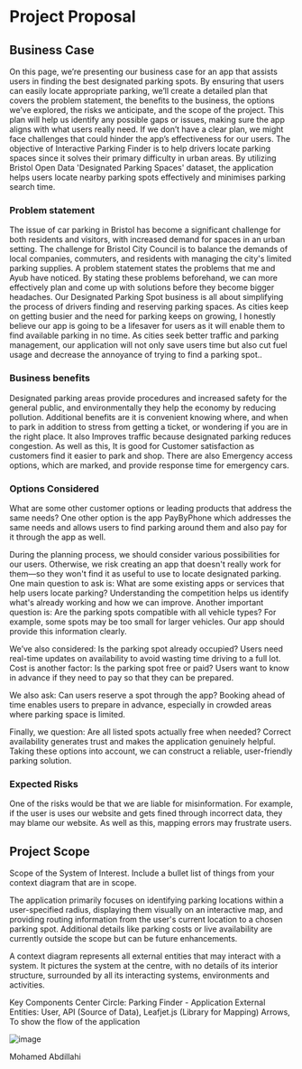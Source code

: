 # Project Proposal

## Business Case
On this page, we’re presenting our business case for an app that assists users in finding the best designated parking spots. By ensuring that users can easily locate appropriate parking, we’ll create a detailed plan that covers the problem statement, the benefits to the business, the options we’ve explored, the risks we anticipate, and the scope of the project. This plan will help us identify any possible gaps or issues, making sure the app aligns with what users really need. If we don’t have a clear plan, we might face challenges that could hinder the app’s effectiveness for our users. The objective of Interactive Parking Finder is to help drivers locate parking spaces since it solves their primary difficulty in urban areas. By utilizing Bristol Open Data 'Designated Parking Spaces' dataset, the application helps users locate nearby parking spots effectively and minimises parking search time.

### Problem statement
The issue of car parking in Bristol has become a significant challenge for both residents and visitors, with increased demand for spaces in an urban setting. The challenge for Bristol City Council is to balance the demands of local companies, commuters, and residents with managing the city's limited parking supplies. A problem statement states the problems that me and Ayub have noticed. By stating these problems beforehand, we can more effectively plan and come up with solutions before they become bigger headaches. 
Our Designated Parking Spot business is all about simplifying the process of drivers finding and reserving parking spaces. As cities keep on getting busier and the need for parking keeps on growing, I honestly believe our app is going to be a lifesaver for users as it will enable them to find available parking in no time. As cities seek better traffic and parking management, our application will not only save users time but also cut fuel usage and decrease the annoyance of trying to find a parking spot..

### Business benefits
Designated parking areas provide procedures and increased safety for the general public, and environmentally they help the economy by reducing pollution. Additional benefits are it is convenient knowing where, and when to park in addition to stress from getting a ticket, or wondering if you are in the right place. It also Improves traffic because designated parking reduces congestion. As well as this, It is good for Customer satisfaction as customers find it easier to park and shop. There are also Emergency access options, which are marked, and provide response time for emergency cars.

### Options Considered
What are some other customer options or leading products that address the same needs?
One other option is the app PayByPhone which addresses the same needs and allows users to find parking around them and also pay for it through the app as well. 

During the planning process, we should consider various possibilities for our users. Otherwise, we risk creating an app that doesn't really work for them—so they won't find it as useful to use to locate designated parking.
One main question to ask is: What are some existing apps or services that help users locate parking? Understanding the competition helps us identify what's already working and how we can improve.
Another important question is: Are the parking spots compatible with all vehicle types? For example, some spots may be too small for larger vehicles. Our app should provide this information clearly.

We’ve also considered: Is the parking spot already occupied? Users need real-time updates on availability to avoid wasting time driving to a full lot.
Cost is another factor: Is the parking spot free or paid? Users want to know in advance if they need to pay so that they can be prepared.

We also ask: Can users reserve a spot through the app? Booking ahead of time enables users to prepare in advance, especially in crowded areas where parking space is limited.

Finally, we question: Are all listed spots actually free when needed? Correct availability generates trust and makes the application genuinely helpful.
Taking these options into account, we can construct a reliable, user-friendly parking solution.

### Expected Risks
One of the risks would be that we are liable for misinformation. For example, if the user is uses our website and gets fined through incorrect data, they may blame our website. As well as this, mapping errors may frustrate users.

## Project Scope
Scope of the System of Interest. Include a bullet list of things from your context diagram that are in scope.

The application primarily focuses on identifying parking locations within a user-specified radius, displaying them visually on an interactive map, and providing routing information from the user's current location to a chosen parking spot. Additional details like parking costs or live availability are currently outside the scope but can be future enhancements. 

A context diagram represents all external entities that may interact with a system. It pictures the system at the centre, with no details of its interior structure, surrounded by all its interacting systems, environments and activities.

Key Components
	Center Circle: Parking Finder - Application
	External Entities: User, API (Source of Data), Leafjet.js (Library for Mapping)
Arrows, To show the flow of the application


![image](https://github.com/user-attachments/assets/07e9cacb-fb0d-49a9-85b5-d8381f041575)


Mohamed Abdillahi
